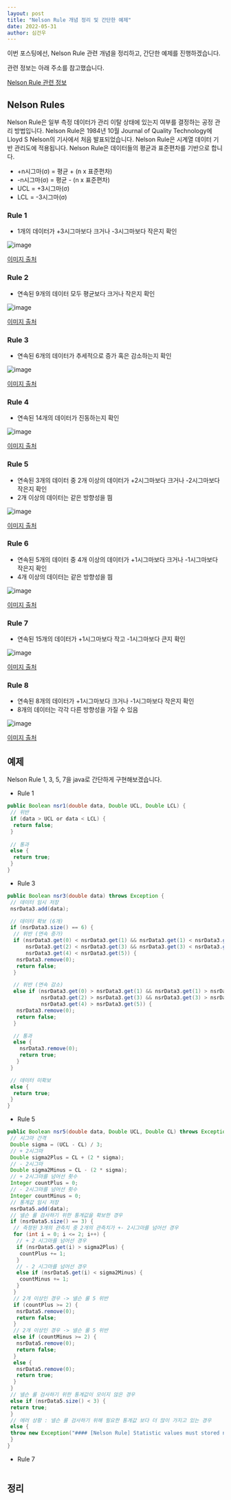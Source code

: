 ```yaml
---
layout: post
title: "Nelson Rule 개념 정리 및 간단한 예제"
date: 2022-05-31
author: 심건우
---
```


이번 포스팅에선, Nelson Rule 관련 개념을 정리하고, 간단한 예제를 진행하겠습니다.

관련 정보는 아래 주소를 참고했습니다.

[Nelson Rule 관련 정보](https://en.wikipedia.org/wiki/Nelson_rules)

## Nelson Rules
 Nelson Rule은 일부 측정 데이터가 관리 이탈 상태에 있는지 여부를 결정하는 공정 관리 방법입니다.
 Nelson Rule은 1984년 10월 Journal of Quality Technology에 Lloyd S Nelson의 기사에서 처음 발표되었습니다.
 Nelson Rule은 시계열 데이터 기반 관리도에 적용됩니다.
 Nelson Rule은 데이터들의 평균과 표준편차를 기반으로 합니다.
 
 * +n시그마(σ) = 평균 + (n x 표준편차)
 * -n시그마(σ) = 평균 - (n x 표준편차)
 * UCL = +3시그마(σ)
 * LCL = -3시그마(σ)
 
### Rule 1
 - 1개의 데이터가 +3시그마보다 크거나 -3시그마보다 작은지 확인


![image](https://user-images.githubusercontent.com/87160438/171092983-d08bd793-b3ea-4190-8ca4-ae980ef34746.png)

[이미지 출처](https://leedakyeong.tistory.com/entry/%EB%84%AC%EC%8A%A8-%EB%B2%95%EC%B9%99%EC%9D%B4%EB%9E%80-What-is-the-Nelson-Rules)

### Rule 2
 - 연속된 9개의 데이터 모두 평균보다 크거나 작은지 확인


![image](https://user-images.githubusercontent.com/87160438/171093045-26b46187-d3a9-455b-abb9-cdfd4c3939d9.png)

[이미지 출처](https://leedakyeong.tistory.com/entry/%EB%84%AC%EC%8A%A8-%EB%B2%95%EC%B9%99%EC%9D%B4%EB%9E%80-What-is-the-Nelson-Rules)

### Rule 3
 - 연속된 6개의 데이터가 추세적으로 증가 혹은 감소하는지 확인


![image](https://user-images.githubusercontent.com/87160438/171093059-6e494e59-9bbe-4d43-a880-1eef9bb47383.png)

[이미지 출처](https://leedakyeong.tistory.com/entry/%EB%84%AC%EC%8A%A8-%EB%B2%95%EC%B9%99%EC%9D%B4%EB%9E%80-What-is-the-Nelson-Rules)

### Rule 4
 - 연속된 14개의 데이터가 진동하는지 확인


![image](https://user-images.githubusercontent.com/87160438/171093090-86e153bc-b418-4c37-b8b2-fd7f08b9f6ca.png)

[이미지 출처](https://leedakyeong.tistory.com/entry/%EB%84%AC%EC%8A%A8-%EB%B2%95%EC%B9%99%EC%9D%B4%EB%9E%80-What-is-the-Nelson-Rules)

### Rule 5
 - 연속된 3개의 데이터 중 2개 이상의 데이터가 +2시그마보다 크거나 -2시그마보다 작은지 확인
 - 2개 이상의 데이터는 같은 방향성을 띔


![image](https://user-images.githubusercontent.com/87160438/171093101-93d99293-5ee0-4459-bcb9-9ba20a7e5840.png)

[이미지 출처](https://leedakyeong.tistory.com/entry/%EB%84%AC%EC%8A%A8-%EB%B2%95%EC%B9%99%EC%9D%B4%EB%9E%80-What-is-the-Nelson-Rules)

### Rule 6
 - 연속된 5개의 데이터 중 4개 이상의 데이터가 +1시그마보다 크거나 -1시그마보다 작은지 확인
 - 4개 이상의 데이터는 같은 방향성을 띔


![image](https://user-images.githubusercontent.com/87160438/171093125-f808df91-1db6-44c0-9656-36ad64624769.png)

[이미지 출처](https://leedakyeong.tistory.com/entry/%EB%84%AC%EC%8A%A8-%EB%B2%95%EC%B9%99%EC%9D%B4%EB%9E%80-What-is-the-Nelson-Rules)

### Rule 7
 - 연속된 15개의 데이터가 +1시그마보다 작고 -1시그마보다 큰지 확인


![image](https://user-images.githubusercontent.com/87160438/171093140-78342583-484d-44ad-914f-a830b826a32f.png)

[이미지 출처](https://leedakyeong.tistory.com/entry/%EB%84%AC%EC%8A%A8-%EB%B2%95%EC%B9%99%EC%9D%B4%EB%9E%80-What-is-the-Nelson-Rules)

### Rule 8
 - 연속된 8개의 데이터가 +1시그마보다 크거나 -1시그마보다 작은지 확인
 - 8개의 데이터는 각각 다른 방향성을 가질 수 있음


![image](https://user-images.githubusercontent.com/87160438/171093151-1f041f6b-5958-46ed-9782-4004638d990f.png)

[이미지 출처](https://leedakyeong.tistory.com/entry/%EB%84%AC%EC%8A%A8-%EB%B2%95%EC%B9%99%EC%9D%B4%EB%9E%80-What-is-the-Nelson-Rules)

## 예제
 Nelson Rule 1, 3, 5, 7을 java로 간단하게 구현해보겠습니다.
 
 - Rule 1

```java
public Boolean nsr1(double data, Double UCL, Double LCL) {
 // 위반
 if (data > UCL or data < LCL) {
  return false;
 }
 
 // 통과
 else {
  return true;
 }
}
```

 - Rule 3

```java
public Boolean nsr3(double data) throws Exception {
 // 데이터 임시 저장
 nsrData3.add(data);

 // 데이터 확보 (6개)
 if (nsrData3.size() == 6) {
  // 위반 (연속 증가)
  if (nsrData3.get(0) < nsrData3.get(1) && nsrData3.get(1) < nsrData3.get(2) &&
      nsrData3.get(2) < nsrData3.get(3) && nsrData3.get(3) < nsrData3.get(4) &&
      nsrData3.get(4) < nsrData3.get(5)) {
   nsrData3.remove(0);
   return false;
  }

  // 위반 (연속 감소)
  else if (nsrData3.get(0) > nsrData3.get(1) && nsrData3.get(1) > nsrData3.get(2) &&
           nsrData3.get(2) > nsrData3.get(3) && nsrData3.get(3) > nsrData3.get(4) &&
           nsrData3.get(4) > nsrData3.get(5)) {
   nsrData3.remove(0);
   return false;
  }

  // 통과
  else {
    nsrData3.remove(0);
    return true;
   }
 }

 // 데이터 미확보
 else {
  return true;
 }
}
```

 - Rule 5

```java
public Boolean nsr5(double data, Double UCL, Double CL) throws Exception {
 // 시그마 간격
 Double sigma = (UCL - CL) / 3;
 // + 2시그마
 Double sigma2Plus = CL + (2 * sigma);
 // - 2시그마
 Double sigma2Minus = CL - (2 * sigma);
 // + 2시그마를 넘어선 횟수
 Integer countPlus = 0;
 // - 2시그마를 넘어선 횟수
 Integer countMinus = 0;
 // 통계값 임시 저장
 nsrData5.add(data);
 // 넬슨 룰 검사하기 위한 통계값을 확보한 경우
 if (nsrData5.size() == 3) {
  // 측정된 3개의 관측치 중 2개의 관측치가 +- 2시그마를 넘어선 경우
  for (int i = 0; i <= 2; i++) {
   // + 2 시그마를 넘어선 경우
   if (nsrData5.get(i) > sigma2Plus) {
    countPlus += 1;
   }
   // - 2 시그마를 넘어선 경우
   else if (nsrData5.get(i) < sigma2Minus) {
    countMinus += 1;
   }
  }
  // 2개 이상인 경우 -> 넬슨 룰 5 위반
  if (countPlus >= 2) {
   nsrData5.remove(0);
   return false;
  }
  // 2개 이상인 경우 -> 넬슨 룰 5 위반
  else if (countMinus >= 2) {
   nsrData5.remove(0);
   return false;
  } 
  else {
   nsrData5.remove(0);
   return true;
  }
 }
 // 넬슨 룰 검사하기 위한 통계값이 모이지 않은 경우
 else if (nsrData5.size() < 3) {
 return true;
 }
 // 에러 상황 : 넬슨 룰 검사하기 위해 필요한 통계값 보다 더 많이 가지고 있는 경우
 else {
 throw new Exception("#### [Nelson Rule] Statistic values must stored no more than 3 values");
 }
}

```

 - Rule 7

```java

```

## 정리
 
